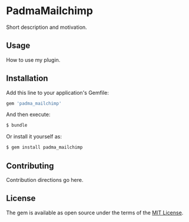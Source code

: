 # PadmaMailchimp
Short description and motivation.

## Usage
How to use my plugin.

## Installation
Add this line to your application's Gemfile:

```ruby
gem 'padma_mailchimp'
```

And then execute:
```bash
$ bundle
```

Or install it yourself as:
```bash
$ gem install padma_mailchimp
```

## Contributing
Contribution directions go here.

## License
The gem is available as open source under the terms of the [MIT License](https://opensource.org/licenses/MIT).
